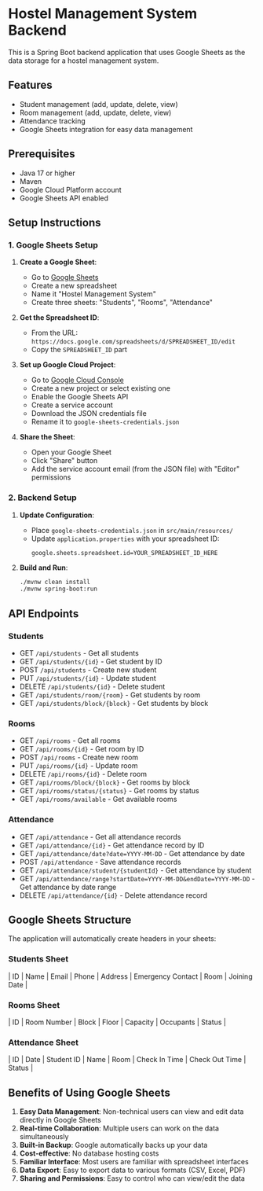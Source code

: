 # Hostel Management System Backend

This is a Spring Boot backend application that uses Google Sheets as the data storage for a hostel management system.

## Features

- Student management (add, update, delete, view)
- Room management (add, update, delete, view)
- Attendance tracking
- Google Sheets integration for easy data management

## Prerequisites

- Java 17 or higher
- Maven
- Google Cloud Platform account
- Google Sheets API enabled

## Setup Instructions

### 1. Google Sheets Setup

1. **Create a Google Sheet**:
   - Go to [Google Sheets](https://sheets.google.com)
   - Create a new spreadsheet
   - Name it "Hostel Management System"
   - Create three sheets: "Students", "Rooms", "Attendance"

2. **Get the Spreadsheet ID**:
   - From the URL: `https://docs.google.com/spreadsheets/d/SPREADSHEET_ID/edit`
   - Copy the `SPREADSHEET_ID` part

3. **Set up Google Cloud Project**:
   - Go to [Google Cloud Console](https://console.cloud.google.com/)
   - Create a new project or select existing one
   - Enable the Google Sheets API
   - Create a service account
   - Download the JSON credentials file
   - Rename it to `google-sheets-credentials.json`

4. **Share the Sheet**:
   - Open your Google Sheet
   - Click "Share" button
   - Add the service account email (from the JSON file) with "Editor" permissions

### 2. Backend Setup

1. **Update Configuration**:
   - Place `google-sheets-credentials.json` in `src/main/resources/`
   - Update `application.properties` with your spreadsheet ID:
     ```properties
     google.sheets.spreadsheet.id=YOUR_SPREADSHEET_ID_HERE
     ```

2. **Build and Run**:
   ```bash
   ./mvnw clean install
   ./mvnw spring-boot:run
   ```

## API Endpoints

### Students
- GET `/api/students` - Get all students
- GET `/api/students/{id}` - Get student by ID
- POST `/api/students` - Create new student
- PUT `/api/students/{id}` - Update student
- DELETE `/api/students/{id}` - Delete student
- GET `/api/students/room/{room}` - Get students by room
- GET `/api/students/block/{block}` - Get students by block

### Rooms
- GET `/api/rooms` - Get all rooms
- GET `/api/rooms/{id}` - Get room by ID
- POST `/api/rooms` - Create new room
- PUT `/api/rooms/{id}` - Update room
- DELETE `/api/rooms/{id}` - Delete room
- GET `/api/rooms/block/{block}` - Get rooms by block
- GET `/api/rooms/status/{status}` - Get rooms by status
- GET `/api/rooms/available` - Get available rooms

### Attendance
- GET `/api/attendance` - Get all attendance records
- GET `/api/attendance/{id}` - Get attendance record by ID
- GET `/api/attendance/date?date=YYYY-MM-DD` - Get attendance by date
- POST `/api/attendance` - Save attendance records
- GET `/api/attendance/student/{studentId}` - Get attendance by student
- GET `/api/attendance/range?startDate=YYYY-MM-DD&endDate=YYYY-MM-DD` - Get attendance by date range
- DELETE `/api/attendance/{id}` - Delete attendance record

## Google Sheets Structure

The application will automatically create headers in your sheets:

### Students Sheet
| ID | Name | Email | Phone | Address | Emergency Contact | Room | Joining Date |

### Rooms Sheet
| ID | Room Number | Block | Floor | Capacity | Occupants | Status |

### Attendance Sheet
| ID | Date | Student ID | Name | Room | Check In Time | Check Out Time | Status |

## Benefits of Using Google Sheets

1. **Easy Data Management**: Non-technical users can view and edit data directly in Google Sheets
2. **Real-time Collaboration**: Multiple users can work on the data simultaneously
3. **Built-in Backup**: Google automatically backs up your data
4. **Cost-effective**: No database hosting costs
5. **Familiar Interface**: Most users are familiar with spreadsheet interfaces
6. **Data Export**: Easy to export data to various formats (CSV, Excel, PDF)
7. **Sharing and Permissions**: Easy to control who can view/edit the data 